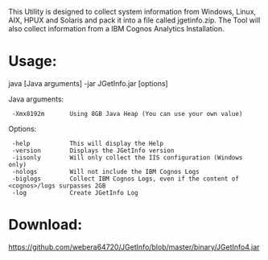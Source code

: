 
This Utility is designed to collect system information from Windows, Linux, AIX, HPUX and Solaris and pack it into a file called jgetinfo.zip. The Tool will also collect information from a IBM Cognos Analytics Installation. 

# Usage:

java [Java arguments] -jar JGetInfo.jar [options]

Java arguments:

     -Xmx8192m       Using 8GB Java Heap (You can use your own value)

Options:

     -help           This will display the Help
     -version        Displays the JGetInfo version
     -iisonly        Will only collect the IIS configuration (Windows only)
     -nologs         Will not include the IBM Cognos Logs
     -biglogs        Collect IBM Cognos Logs, even if the content of <cognos>/logs surpasses 2GB
     -log            Create JGetInfo Log

# Download:

https://github.com/webera64720/JGetInfo/blob/master/binary/JGetInfo4.jar

